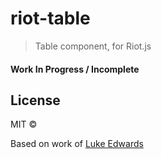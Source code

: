 # riot-table
> Table component, for Riot.js

#### Work In Progress / Incomplete

## License

MIT ©

Based on work of [Luke Edwards](https://lukeed.com)
